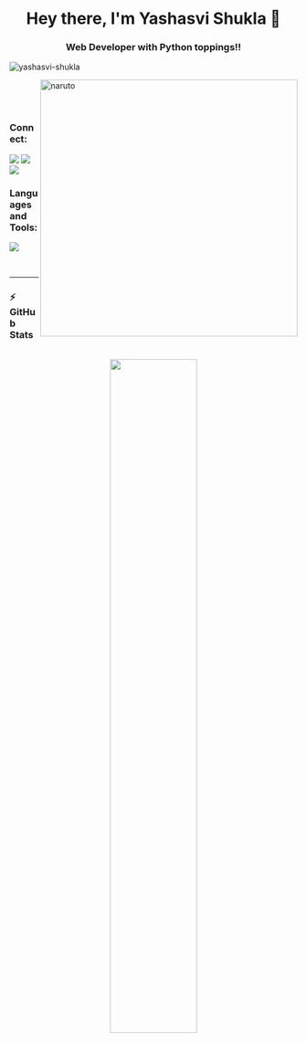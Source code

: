 <!-- <img alt="header" src="https://github.com/user-attachments/assets/912d37ed-4ff5-4d92-86ca-6c36b70d752e"> -->

<h1 align="center">Hey there, I'm Yashasvi Shukla 🐊</h1>
<h3 align="center">Web Developer with Python toppings!!</h3>

<p align="left">
    <img src="https://komarev.com/ghpvc/?username=yyyashasviiiii&label=Profile%20views&color=0e75b6&style=flat" alt="yashasvi-shukla" />
</p>

<img align="right" alt="naruto" width="450" src="https://giffiles.alphacoders.com/315/31597.gif">
<br><br><br>

<h3 align="left">Connect:</h3>
<p align="left">
<a href="https://leetcode.com/u/yyyashasviiiii/" style="text-decoration: none;">
<img src="https://img.shields.io/badge/-LeetCode-FFA116?style=for-the-badge&logo=LeetCode&logoColor=black" />
</a>
<a href="https://www.linkedin.com/in/theyashasvishukla/">
<img src="https://img.shields.io/badge/LinkedIn-0077B5?style=for-the-badge&logo=linkedin&logoColor=white"/>
</a>
<img src="https://img.shields.io/badge/Gmail-D14836?style=for-the-badge&logo=gmail&logoColor=white"/>
</p>

<h3 align="left">Languages and Tools:</h3>
<p align="left">
  <a href="https://skillicons.dev">
    <img src="https://skillicons.dev/icons?i=py,aws,react,nextjs,javascript,nodejs,cpp" />
  </a>
</p>
<br>

<hr>

### :zap: GitHub Stats
<p align="center">
    <br>
    <img align="center" width="55%" src="https://github-readme-streak-stats-eight.vercel.app/?user=yyyashasviiiii&theme=tokyonight" />
    <br><br>
  </a>
</p>

